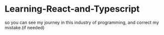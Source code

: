 # Learning-React-and-Typescript
so you can see my journey in this industry of programming, and correct my mistake.(if needed)
